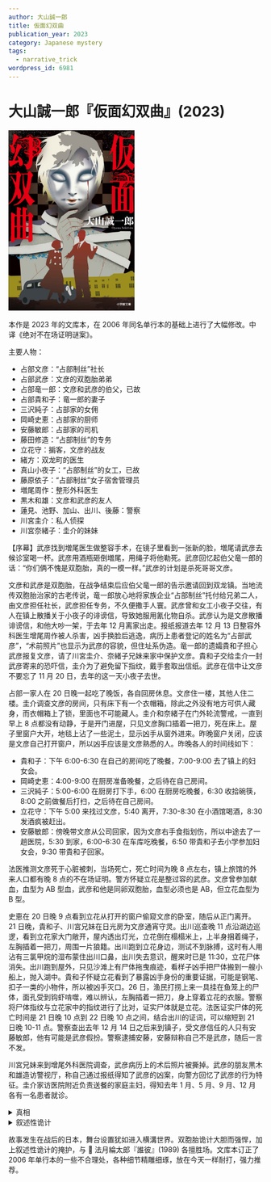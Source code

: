```yaml
---
author: 大山誠一郎
title: 仮面幻双曲
publication_year: 2023
category: Japanese mystery
tags:
  - narrative_trick
wordpress_id: 6981
---
```


# 大山誠一郎『仮面幻双曲』(2023)

<img src=images/2023_cover.jpg width=250/>

本作是 2023 年的文库本，在 2006 年同名单行本的基础上进行了大幅修改。中译《绝对不在场证明谜案》。

主要人物：
* 占部文彦：“占部制丝”社长
* 占部武彦：文彦的双胞胎弟弟
* 占部竜一郎：文彦和武彦的伯父，已故
* 占部貴和子：竜一郎的妻子
* 三沢純子：占部家的女佣
* 岡崎史恵：占部家的厨师
* 安藤敏郎：占部家的司机
* 藤田修造：“占部制丝”的专务
* 立花守：掮客，文彦的战友
* 緒方：双龙町的医生
* 真山小夜子：“占部制丝”的女工，已故
* 藤原依子：“占部制丝”女子宿舍管理员
* 増尾周作：整形外科医生
* 黒木和雄：文彦和武彦的友人
* 蓮見、池野、加山、出川、後藤：警察
* 川宮圭介：私人侦探
* 川宮奈緒子：圭介的妹妹

【序幕】武彦找到増尾医生做整容手术，在镜子里看到一张新的脸，増尾请武彦去候诊室喝一杯。武彦用酒瓶砸倒増尾，用绳子将他勒死。武彦回忆起伯父竜一郎的话：“你们俩不愧是双胞胎，真的一模一样。”武彦的计划是杀死哥哥文彦。

文彦和武彦是双胞胎，在战争结束后应伯父竜一郎的告示邀请回到双龙镇。当地流传双胞胎治家的古老传说，竜一郎放心地将家族企业“占部制丝”托付给兄弟二人，由文彦担任社长，武彦担任专务，不久便撒手人寰。武彦曾和女工小夜子交往，有人在镇上散播关于小夜子的诽谤信，导致她服用氰化物自杀。武彦认为是文彦散播诽谤信，和他大吵一架，于去年 12 月离家出走。报纸报道去年 12 月 13 日整容外科医生增尾周作被人杀害，凶手换脸后逃逸，病历上患者登记的姓名为“占部武彦”，“术前照片”也显示为武彦的容貌，但住址系伪造。竜一郎的遗孀貴和子担心武彦报复文彦，请了川宮圭介、奈緒子兄妹来家中保护文彦。貴和子交给圭介一封武彦寄来的恐吓信，圭介为了避免留下指纹，戴手套取出信纸。武彦在信中让文彦不要忘了 11 月 20 日，去年的这一天小夜子去世。

占部一家人在 20 日晚一起吃了晚饭，各自回房休息。文彦住一楼，其他人住二楼。圭介调查文彦的房间，只有床下有一个衣帽箱，除此之外没有地方可供人藏身，而衣帽箱上了锁，里面也不可能藏人。圭介和奈緒子在门外轮流警戒，一直到早上 8 点都没有动静，于是开门进屋，只见文彦胸口插着一把刀，死在床上。屋子里窗户大开，地毯上沾了一些泥土，显示凶手从窗外进来。昨晚窗户关闭，应该是文彦自己打开窗户，所以凶手应该是文彦熟悉的人。昨晚各人的时间线如下：

* 貴和子：下午 6:00-6:30 在自己的房间吃了晚餐，7:00-9:00 去了镇上的妇女会。
* 岡崎史恵：4:00-9:00 在厨房准备晚餐，之后待在自己房间。
* 三沢純子：5:00-6:00 在厨房打下手，6:00 在厨房吃晚餐，6:30 收拾碗筷，8:00 之前做餐后打扫，之后待在自己房间。
* 立花守：下午 5:00 来找过文彦，5:40 离开，7:30-8:30 在小酒馆喝酒，8:30 发酒疯被赶出。
* 安藤敏郎：傍晚带文彦从公司回家，因为文彦右手食指划伤，所以中途去了一趟医院，5:30 到家，6:00-6:30 在车库吃晚餐，6:50 带貴和子去小学参加妇女会，9:30 带貴和子回家。

法医推测文彦死于心脏被刺，当场死亡，死亡时间为晚 8 点左右，镇上旅馆的外来人口都有晚 8 点的不在场证明。警方怀疑立花是整过容的武彦。文彦曾参加献血，血型为 AB 型血，武彦和他是同卵双胞胎，血型必须也是 AB，但立花血型为 B 型。

史恵在 20 日晚 9 点看到立花从打开的窗户偷窥文彦的卧室，随后从正门离开。21 日晚，貴和子、川宮兄妹在日光房为文彦通宵守灵。出川巡查晚 11 点沿湖边巡逻，看到立花家大门敞开，屋内透出灯光，立花倒在榻榻米上，上半身捆着绳子，左胸插着一把刀，周围一片狼籍。出川跑到立花身边，测试不到脉搏，这时有人用沾有三氯甲烷的湿布蒙住出川口鼻，出川失去意识，醒来时已是 11:30，立花尸体消失。出川跑到屋外，只见沙滩上有尸体拖曳痕迹，看样子凶手把尸体搬到一艘小船上，抛入湖中。貴和子怀疑立花看到了暴露凶手身份的重要证据，可能是钢笔、扣子一类的小物件，所以被凶手灭口。26 日，渔民打捞上来一具挂在鱼笼上的尸体，面孔受到钩虾啃噬，难以辨认，左胸插着一把刀，身上穿着立花的衣服。警察将尸体指纹与立花家中的指纹进行了比对，证实尸体就是立花。法医证实尸体的死亡时间是 21 日晚 10 点到 22 日晚 10 点之间，结合出川的证词，可以缩短到 21 日晚 10-11 点。警察查出去年 12 月 14 日之后来到镇子，受文彦信任的人只有安藤敏郎，他有可能是武彦假扮。警察逮捕安藤，安藤辩称自己不是武彦，随后一言不发。

川宮兄妹来到增尾外科医院调查，武彦病历上的术后照片被撕掉。武彦的朋友黒木和雄造访警视厅，称自己通过报纸得知了武彦的凶案，向警方回忆了武彦的行为特征。圭介家访医院附近负责送餐的家庭主妇，得知去年 1 月、5 月、9 月、12 月各有一名患者就诊。

<details><summary>真相</summary>
黑木在奔赴军营的前一天去了一趟银座，远远望到了武彦的身影（伏线）。如果文彦和武彦是同卵双胞胎，那么黑木从远处应该无法分辨是谁，这说明文彦和武彦其实是相貌不同的异卵双胞胎。武彦 1 月做了整形手术，将自己整成和文彦相同的模样，1 月 28 日与文彦一起来到双龙镇，为的是能以双胞胎的身份满足竜一郎的迷信，继承他的家业。武彦后来将 1 月的病历篡改为 12 月，他 12 月其实没有再做手术，附近的主妇看到他脸上缠了绷带，误以为他做了手术。武彦杀死增尾医生，是为了强化这一错觉，让人以为自己整成了不一样的脸。武彦贴上假胡子，戴上眼镜，冒充为立花守，在 2 月来到双龙镇。为了不让文彦起疑，武彦谎称自己惹了黑道，需要变装避风头，让文彦替自己隐瞒身份。武彦和立花守的血型均为 B 型（异卵双胞胎的血型可以不同），他篡改病历把 B 型改为 AB 型。

20 日下午，武彦以立花的身份来到文彦家，等文彦回家后将其迷晕，锁在床下的衣帽箱里，然后变身文彦和大家一起吃晚饭（伏线：文彦右手受伤，却仍能拿筷子）。晚 7 点武彦逼迫文彦吃了晚餐，让文彦换上自己的衣服，再次塞入衣帽箱中。7:30-8:30 武彦以立花的身份来到小酒馆，获得不在场证明，9 点他从窗户返回卧室，把文彦从衣帽箱中拉出来杀害，然后返回立花家。法医以为文彦在 6 点吃的晚餐，胃里的内容物消化了两个小时，所以判断死亡时间为 8 点，而真正的死亡时间在 9 点。

文彦胃里检测出和晚餐相同的内容物，当晚只有貴和子在自己的房间用餐，所以她是武彦的同伙，把自己的晚餐从窗户递给了武彦。貴和子谋害了小夜子，目的是为了给武彦提供杀害文彦的假理由。20 日下午貴和子给圭介看武彦写的恐吓信，当时信纸上还没有文彦的指纹，文彦死后貴和子先在信纸上留下文彦的指纹，再留下自己的指纹，制造文彦给自己看信的假象。貴和子一直等到 20 日才叫川宮兄妹来双龙镇，是不想让他们提前看到文彦，以免露馅。

貴和子骗武彦说他遭到警察怀疑，必须制造“立花死亡”的假象脱身。貴和子替文彦守灵时，让武彦将棺材中的文彦尸体搬出，用小船通过琵琶湖运到了立花家，换上立花的衣物，伪装成立花的尸体，并用绳子将尸体捆绑，掩盖尸僵的事实。死后一天左右，尸体会产生角膜混浊现象，所以“立花的尸体”闭着眼睛（伏线）。武彦打翻立花家的家具，伪造凶案现场，等出川巡查发现假尸体，便从身后将他迷晕，用小船把文彦的尸体运回占部家后院，在池塘边的小屋中度过一夜，第二天早上 7 点后再把尸体运回日光房，火化后消灭一切痕迹。貴和子通宵守灵，是为了防止有人打开棺材。貴和子骗武彦穿上立花的衣服，在小船上将其刺杀（必须确保伤口位置也在左胸），把尸体沉入水闸下方，等到三天后的 25 日晚，再用小船把武彦的尸体挂到湖中央的鱼笼上，26 日被人发现。貴和子的动机是夺取家族企业的经营权。

安藤敏郎的真实身份是小夜子的哥哥。
</details>

<details><summary>叙述性诡计</summary>
序幕分为两段：

1. 武彦整容成功，増尾请武彦去候诊室喝一杯。
2. 武彦用酒瓶砸倒増尾，用绳子将他勒死。

第一段发生在去年 1 月，第二段发生在去年 12 月。
</details>

故事发生在战后的日本，舞台设置犹如进入横溝世界。双胞胎诡计大胆而强悍，加上叙述性诡计的掩护，与 📖 法月綸太郎『誰彼』(1989) 各擅胜场。文库本订正了 2006 年单行本的一些不合理处，各种细节精雕细琢，放在今天一样耐打，强力推荐。